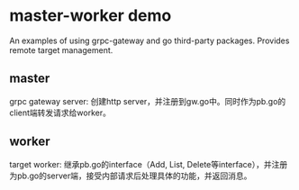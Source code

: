 # master-worker demo

An examples of using grpc-gateway and go third-party packages. Provides remote target management.

## master 

grpc gateway server: 创建http server，并注册到gw.go中。同时作为pb.go的client端转发请求给worker。

## worker

target worker: 继承pb.go的interface（Add, List, Delete等interface），并注册为pb.go的server端，接受内部请求后处理具体的功能，并返回消息。